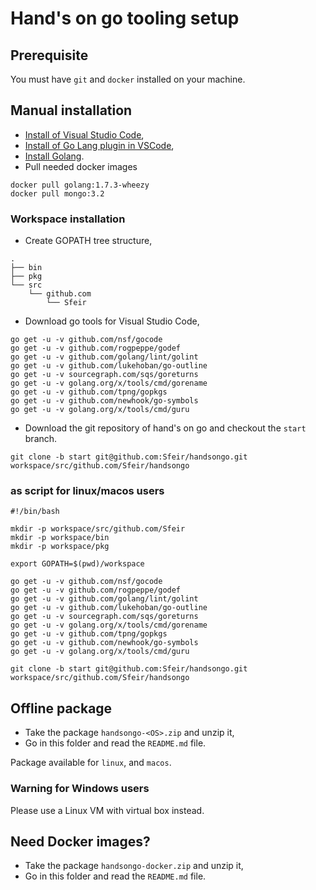 # Hand's on go tooling setup

## Prerequisite

You must have `git` and `docker` installed on your machine.

## Manual installation

* [Install of Visual Studio Code](https://code.visualstudio.com/),
* [Install of Go Lang plugin in VSCode](https://marketplace.visualstudio.com/items?itemName=lukehoban.Go),
* [Install Golang](https://golang.org/doc/install).
* Pull needed docker images

```
docker pull golang:1.7.3-wheezy
docker pull mongo:3.2
```

### Workspace installation

* Create GOPATH tree structure,

```
.
├── bin
├── pkg
└── src
    └── github.com
        └── Sfeir
```

* Download go tools for Visual Studio Code,

```
go get -u -v github.com/nsf/gocode
go get -u -v github.com/rogpeppe/godef
go get -u -v github.com/golang/lint/golint
go get -u -v github.com/lukehoban/go-outline
go get -u -v sourcegraph.com/sqs/goreturns
go get -u -v golang.org/x/tools/cmd/gorename
go get -u -v github.com/tpng/gopkgs
go get -u -v github.com/newhook/go-symbols
go get -u -v golang.org/x/tools/cmd/guru
```

* Download the git repository of hand's on go and checkout the `start` branch.

```
git clone -b start git@github.com:Sfeir/handsongo.git workspace/src/github.com/Sfeir/handsongo
```

### as script for linux/macos users

```
#!/bin/bash

mkdir -p workspace/src/github.com/Sfeir
mkdir -p workspace/bin
mkdir -p workspace/pkg

export GOPATH=$(pwd)/workspace

go get -u -v github.com/nsf/gocode
go get -u -v github.com/rogpeppe/godef
go get -u -v github.com/golang/lint/golint
go get -u -v github.com/lukehoban/go-outline
go get -u -v sourcegraph.com/sqs/goreturns
go get -u -v golang.org/x/tools/cmd/gorename
go get -u -v github.com/tpng/gopkgs
go get -u -v github.com/newhook/go-symbols
go get -u -v golang.org/x/tools/cmd/guru

git clone -b start git@github.com:Sfeir/handsongo.git workspace/src/github.com/Sfeir/handsongo
```

## Offline package

* Take the package `handsongo-<OS>.zip` and unzip it,
* Go in this folder and read the `README.md` file.

Package available for `linux`, and `macos`.

### Warning for Windows users

Please use a Linux VM with virtual box instead.

## Need Docker images?

* Take the package `handsongo-docker.zip` and unzip it,
* Go in this folder and read the `README.md` file.
